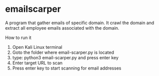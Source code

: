 # emailscarper
A program that gather emails of specific domain. It crawl the domain and extract all employee emails associated with the domain.

How to run it

1. Open Kali Linux terminal
2. Goto the folder where email-scarper.py is located
3. type: python3 email-scarper.py and press enter key
4. Enter target URL to scan
5. Press enter key to start scanning for email addresses

